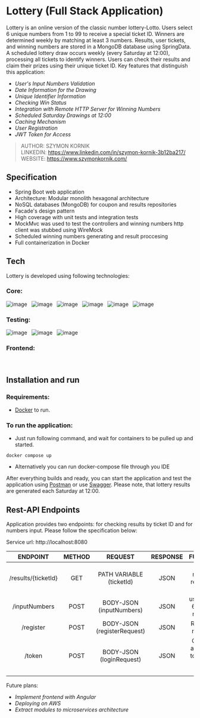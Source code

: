 # Lottery (Full Stack Application)


Lottery is an online version of the classic number lottery-Lotto. Users select 6 unique numbers from 1 to 99 to receive a special ticket ID. Winners are determined weekly by matching at least 3 numbers. Results, user tickets, and winning numbers are stored in a MongoDB database using SpringData. A scheduled lottery draw occurs weekly (every Saturday at 12:00), processing all tickets to identify winners. Users can check their results and claim their prizes using their unique ticket ID. Key features that distinguish this application:
- *User's Input Numbers Validation*
- *Date Information for the Drawing*
- *Unique Identifier Information*
- *Checking Win Status*
- *Integration with Remote HTTP Server for Winning Numbers*
- *Scheduled Saturday Drawings at 12:00*
- *Caching Mechanism*
- *User Registration*
- *JWT Token for Access*


> AUTHOR: SZYMON KORNIK <br>
> LINKEDIN: https://www.linkedin.com/in/szymon-kornik-3b12ba217/ <br>
> WEBSITE: https://www.szymonkornik.com/ <br>


## Specification


- Spring Boot web application
- Architecture: Modular monolith hexagonal architecture 
- NoSQL databases (MongoDB) for coupon and results repositories
- Facade's design pattern
- High coverage with unit tests and integration tests
- MockMvc was used to test the controllers and winning numbers http client was stubbed using WireMock
- Scheduled winning numbers generating and result proccesing
- Full containerization in Docker


## Tech


Lottery is developed using following technologies: <br>


### Core:

![image](https://img.shields.io/badge/17-Java-orange?style=for-the-badge) &nbsp;
![image](https://img.shields.io/badge/apache_maven-C71A36?style=for-the-badge&logo=apachemaven&logoColor=white) &nbsp;
![image](https://img.shields.io/badge/Spring_Boot-F2F4F9?style=for-the-badge&logo=spring) &nbsp;
![image](https://img.shields.io/badge/MongoDB-4EA94B?style=for-the-badge&logo=mongodb&logoColor=white) &nbsp;
![image](https://img.shields.io/badge/redis-%23DD0031.svg?&style=for-the-badge&logo=redis&logoColor=white) &nbsp;
![image](https://img.shields.io/badge/Docker-2CA5E0?style=for-the-badge&logo=docker&logoColor=white) &nbsp;

### Testing:

![image](https://img.shields.io/badge/Junit5-25A162?style=for-the-badge&logo=junit5&logoColor=white) &nbsp;
![image](https://img.shields.io/badge/Mockito-78A641?style=for-the-badge) &nbsp;
![image](https://img.shields.io/badge/Testcontainers-9B489A?style=for-the-badge) &nbsp;

### Frontend:

<img src="https://img.shields.io/badge/angular-%23DD0031.svg?style=for-the-badge&logo=angular&logoColor=white" alt=""> &nbsp;
<img src="https://img.shields.io/badge/HTML5-E34F26?style=for-the-badge&logo=html5&logoColor=white" alt=""> &nbsp;
<img src="https://img.shields.io/badge/CSS3-1572B6?style=for-the-badge&logo=css3&logoColor=white" alt=""> &nbsp;


## Installation and run

### Requirements:
- [Docker](https://www.docker.com/products/docker-desktop/) to run.

### To run the application:
- Just run following command, and wait for containers to be pulled up and started.

``
docker compose up
``

- Alternatively you can run docker-compose file through you IDE

After everything builds and ready, you can start the application and test the application using [Postman](https://www.postman.com/) 
or use <a href="http://localhost:8080/swagger-ui/index.html#/">Swagger</a>.
Please note, that lottery results are generated each Saturday at 12:00.<br>

## Rest-API Endpoints

Application provides two endpoints: for checking results by ticket ID and for numbers input. Please follow the specification below:

Service url: http://localhost:8080


|       ENDPOINT        | METHOD |         REQUEST            | RESPONSE |             FUNCTION                       |
|:---------------------:|:------:|:--------------------------:|:--------:|:------------------------------------------:|
|  /results/{ticketId}  |  GET   | PATH VARIABLE (ticketId)   |   JSON   |  user retrieves results for ID             |
|    /inputNumbers      |  POST  | BODY-JSON (inputNumbers)   |   JSON   |  user inputs 6 distinct numbers            |
|    /register          |  POST  | BODY-JSON (registerRequest)|   JSON   | Register a new user                        |
|     /token            |  POST  | BODY-JSON (loginRequest)   |   JSON   | Generate an access token with login details|


Future plans:

- *Implement frontend with Angular* 
- *Deploying on AWS*
- *Extract modules to microservices architecture*
